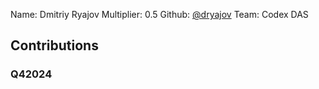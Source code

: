 Name: Dmitriy Ryajov
Multiplier: 0.5
Github: [@dryajov](https://github.com/dryajov)
Team: Codex DAS

## Contributions
### Q42024
